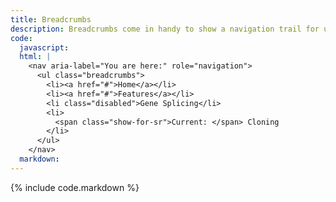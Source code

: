 ```yaml
---
title: Breadcrumbs
description: Breadcrumbs come in handy to show a navigation trail for users clicking through your site.
code:
  javascript:
  html: |
    <nav aria-label="You are here:" role="navigation">
      <ul class="breadcrumbs">
        <li><a href="#">Home</a></li>
        <li><a href="#">Features</a></li>
        <li class="disabled">Gene Splicing</li>
        <li>
          <span class="show-for-sr">Current: </span> Cloning
        </li>
      </ul>
    </nav>
  markdown:
---
```

{% include code.markdown %}
